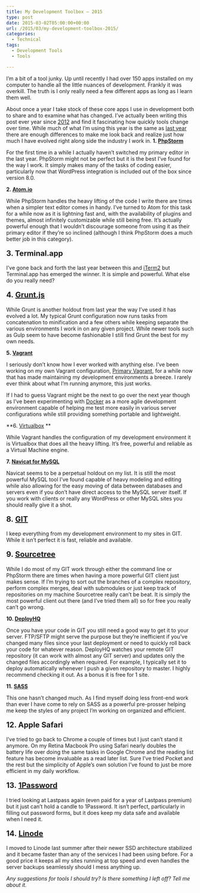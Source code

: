 ```yaml
---
title: My Development Toolbox – 2015
type: post
date: 2015-03-02T05:00:00+00:00
url: /2015/03/my-development-toolbox-2015/
categories:
  - Technical
tags:
  - Development Tools
  - Tools

---
```

I’m a bit of a tool junky. Up until recently I had over 150 apps installed on my computer to handle all the little nuances of development. Frankly it was overkill. The truth is I only really need a few different apps as long as I learn them well.

About once a year I take stock of these core apps I use in development both to share and to examine what has changed. I’ve actually been writing this post ever year since [2012][1] and find it fascinating how quickly tools change over time. While much of what I’m using this year is the same as [last year][2] there are enough differences to make me look back and realize just how much I have evolved right along side the industry I work in.
**1.&nbsp;<a title="JetBrains PhpStorm" href="http://www.jetbrains.com/phpstorm/" target="_blank" rel="noopener noreferrer">PhpStorm</a>**

For the first time in a while I actually haven’t switched my primary editor in the last year. PhpStorm might not be perfect but it is the best I’ve found for the way I work.&nbsp;It simply makes many of the tasks of coding easier, particularly now&nbsp;that WordPress integration is included out of the box since version 8.0.

**2. <a title="Atom" href="https://atom.io" target="_blank" rel="noopener noreferrer">Atom.io</a>**

While PhpStorm handles the heavy lifting of the code I write there are times when a simpler text editor comes in handy. I’ve turned to Atom for this task for a while now as it is lightning fast and, with the availability of plugins and themes, almost infinitely customizable while still being free.&nbsp;It’s actually powerful enough that I wouldn’t discourage someone from using it as their primary editor if they’re so inclined (although I think PhpStorm does a much better job in this category).

<strong style="font-size: 1.25rem; line-height: 1.625;">3. Terminal.app</strong>

I’ve gone back and forth the last year between this and <a title="iTerm2" href="http://iterm2.com" target="_blank" rel="noopener noreferrer">iTerm2</a> but Terminal.app has emerged the winner. It is simple and powerful. What else do you really need?

<strong style="font-size: 1.25rem; line-height: 1.625;">4.&nbsp;<a title="Gruntjs" href="http://gruntjs.com" target="_blank" rel="noopener noreferrer">Grunt.js</a></strong>

While Grunt is another holdout from last year the way I’ve used it has evolved a lot. My typical Grunt configuration now runs tasks from concatenation to minification and a few others&nbsp;while keeping separate the various environments I work in on any given project.&nbsp;While newer tools such as Gulp seem to have become fashionable I still find Grunt the best for my own needs.

**5.&nbsp;<a title="Vagrant" href="http://www.vagrantup.com" target="_blank" rel="noopener noreferrer">Vagrant</a>**

I seriously don’t know how I ever worked with anything else. I’ve been working on my own Vagrant configuration, <a href="https://github.com/ChrisWiegman/primary-vagrant" target="_blank" rel="noreferrer noopener">Primary Vagrant</a>, for a while now that has made maintaining my development environments a breeze. I rarely ever think about what I’m running anymore, this just works.

If I had to guess Vagrant&nbsp;might be the next to go over the next year though as I’ve been experimenting with <a title="Docker" href="https://www.docker.com" target="_blank" rel="noopener noreferrer">Docker</a> as a more agile development environment capable of helping me test more easily in various server configurations&nbsp;while still providing something portable and lightweight.

**6. <a title="Virtualbox" href="https://www.virtualbox.org" target="_blank" rel="noopener noreferrer">Virtualbox</a>
**

While Vagrant handles the configuration of my development environment it is Virtualbox that does all the heavy lifting. It’s free, powerful and reliable as a Virtual Machine engine.

**7.&nbsp;<a title="Navicat for MySQL" href="http://www.navicat.com/products/navicat-for-mysql" target="_blank" rel="noopener noreferrer">Navicat for MySQL</a>**

Navicat seems to be a perpetual holdout on my list. It is still the most powerful MySQL tool I’ve found capable of heavy&nbsp;modeling and editing while also allowing for the easy moving of data between databases and servers even if you don’t have direct access to the MySQL server itself. If you work with clients or really any WordPress or other MySQL sites you should really give it a shot.

<strong style="font-size: 1.25rem; line-height: 1.625;">8.&nbsp;<a title="GIT" href="http://www.git-scm.com" target="_blank" rel="noopener noreferrer">GIT</a></strong>

I keep everything from my development environment to my sites in GIT. While it isn’t perfect it is fast, reliable and available.

<strong style="font-size: 1.25rem; line-height: 1.625;">9.&nbsp;<a title="Sourcetree" href="http://www.sourcetreeapp.com" target="_blank" rel="noopener noreferrer">Sourcetree</a></strong>

While I do most of my GIT work through either the command line or PhpStorm there are times when having a more powerful GIT client just makes sense. If I’m trying to sort out the branches of a complex repository, perform complex merges, deal with submodules or just keep track of repositories on my machine Sourcetree really can’t be beat. It is simply the most powerful client out there (and I’ve tried them all) so for free you really can’t go wrong.

**10. <a title="DeployHQ" href="https://www.deployhq.com" target="_blank" rel="noopener noreferrer">DeployHQ</a>**

Once you have your code in GIT you still need a good way to get it to your server. FTP/SFTP might serve the purpose but they’re inefficient if you’ve changed many files since your last deployment or need to quickly roll back your code for whatever reason. DeployHQ watches your remote GIT repository (it can work with almost any GIT server) and updates only the changed files accordingly when&nbsp;required. For example, I typically set it to deploy automatically whenever I push a given repository to master. I highly recommend checking it out. As a bonus it is free for 1 site.

**11.&nbsp;<a title="SASS" href="http://sass-lang.com" target="_blank" rel="noopener noreferrer">SASS</a>**

This one hasn’t changed much. As I find myself doing less front-end work than ever I have come to rely on SASS as a powerful&nbsp;pre-prosser helping me keep the styles of any project I’m working on organized and efficient.

<strong style="font-size: 1.25rem; line-height: 1.625;">12. Apple Safari</strong>

I’ve tried to go back to Chrome a couple of times but I just can’t stand it anymore. On my Retina Macbook Pro using Safari nearly doubles the battery life over doing the same tasks in Google Chrome and the reading list feature has become invaluable as a read later list. Sure I’ve tried Pocket and the rest but the simplicity of Apple’s own solution I’ve found to just be more efficient in my daily workflow.

<strong style="font-size: 1.25rem; line-height: 1.625;">13.&nbsp;<a title="1Password" href="https://agilebits.com/onepassword" target="_blank" rel="noopener noreferrer">1Password</a></strong>

I tried looking at Lastpass again (even paid for a year of Lastpass premium) but it just can’t hold a candle to 1Password. It isn’t perfect, particularly in filling out password forms, but it does keep my data safe and available when I need it.

<strong style="font-size: 1.25rem; line-height: 1.625;">14.&nbsp;<a title="Linode" href="https://www.linode.com" target="_blank" rel="noopener noreferrer">Linode</a></strong>

I moved to Linode last summer after their newer SSD architecture stabilized and it became faster than any of the services I had been using before. For a good price it keeps all my sites running at top speed and even handles the server backups seamlessly should I mess anything up.

_Any suggestions for tools I should try? Is there something I left off? Tell me about it._

 [1]: /2012/02/my-web-development-toolbox-2012/
 [2]: /2014/01/my-development-toolbox-2014/